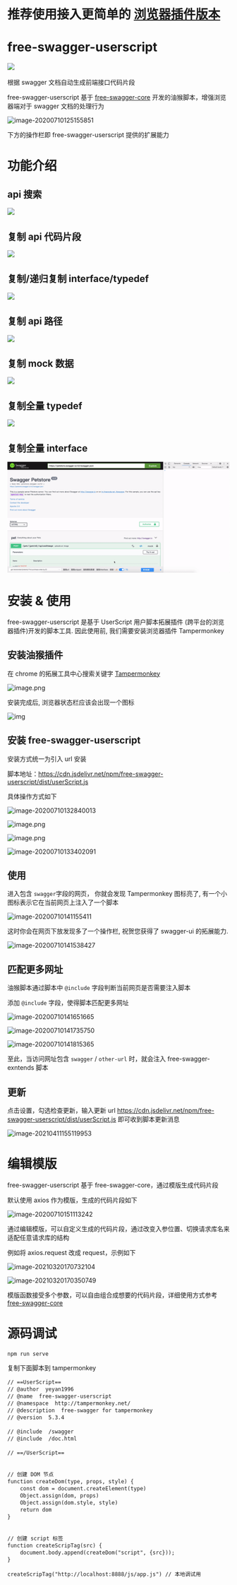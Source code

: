 # **推荐使用接入更简单的 [浏览器插件版本](https://github.com/yeyan1996/free-swagger/blob/master/packages/extension/README.md)**

# free-swagger-userscript

![](https://img.shields.io/npm/v/free-swagger-userscript)

根据 swagger 文档自动生成前端接口代码片段

free-swagger-userscript 基于 [free-swagger-core](https://www.npmjs.com/package/free-swagger-core) 开发的油猴脚本，增强浏览器端对于 swagger 文档的处理行为

![image-20200710125155851](https://tva1.sinaimg.cn/large/007S8ZIlgy1ggls8qwputj312o0qcgpb.jpg)

下方的操作栏即 free-swagger-userscript 提供的扩展能力

# 功能介绍

##  api 搜索

![](./docs/api搜索.gif)

## 复制 api 代码片段

![](./docs/复制代码片段.gif)

## 复制/递归复制 interface/typedef

![](./docs/复制interface.gif)

## 复制 api 路径	

![](./docs/复制api路径.gif)

## 复制 mock 数据

![](./docs/生成mock数据.gif)

## 复制全量 typedef

![](./docs/生成jsDoc.gif)

## 复制全量 interface 

![](./docs/生成interface.gif)



# 安装 & 使用

free-swagger-userscript 是基于 UserScript 用户脚本拓展插件 (跨平台的浏览器插件)开发的脚本工具. 因此使用前, 我们需要安装浏览器插件 Tampermonkey

## 安装油猴插件

在 chrome 的拓展工具中心搜索关键字 [Tampermonkey](https://chrome.google.com/webstore/detail/tampermonkey/dhdgffkkebhmkfjojejmpbldmpobfkfo)

![image.png](https://p-vcloud.byteimg.com/tos-cn-i-em5hxbkur4/1248c584810d48f3905b09d4f03e7938~tplv-em5hxbkur4-noop.image?width=1200&height=837)

安装完成后, 浏览器状态栏应该会出现一个图标

![img](https://p-vcloud.byteimg.com/tos-cn-i-em5hxbkur4/53e63d9427964256a201939a4dac5fc6~tplv-em5hxbkur4-noop.image?width=552&height=166)

## 安装 free-swagger-userscript

安装方式统一为引入 url 安装

脚本地址：https://cdn.jsdelivr.net/npm/free-swagger-userscript/dist/userScript.js

具体操作方式如下

![image-20200710132840013](https://tva1.sinaimg.cn/large/007S8ZIlgy1ggltayiltnj30ba0ae0ts.jpg)

![image.png](https://p-vcloud.byteimg.com/tos-cn-i-em5hxbkur4/8e68e32cb4054b33a7094c07b334173d~tplv-em5hxbkur4-noop.image?width=1200&height=363)

![image.png](https://p-vcloud.byteimg.com/tos-cn-i-em5hxbkur4/a3826721ed344fd4881a4808a4d0b89a~tplv-em5hxbkur4-noop.image?width=1200&height=441)

![image-20200710133402091](https://tva1.sinaimg.cn/large/007S8ZIlgy1ggltgig1u1j30zh0lcq6d.jpg)

## 使用

进入包含 `swagger`字段的网页， 你就会发现 Tampermonkey 图标亮了, 有一个小图标表示它在当前网页上注入了一个脚本

![image-20200710141155411](https://tva1.sinaimg.cn/large/007S8ZIlgy1gglujxghr0j31cg00yaa8.jpg)

这时你会在网页下放发现多了一个操作栏, 祝贺您获得了 swagger-ui 的拓展能力.

![image-20200710141538427](https://tva1.sinaimg.cn/large/007S8ZIlgy1gglunsmdorj313a0qi777.jpg)

## 匹配更多网址

油猴脚本通过脚本中 `@include` 字段判断当前网页是否需要注入脚本

添加 `@include` 字段，使得脚本匹配更多网址

![image-20200710141651665](https://tva1.sinaimg.cn/large/007S8ZIlgy1gglup2ejo9j308s0b7jsc.jpg)

![image-20200710141735750](https://tva1.sinaimg.cn/large/007S8ZIlgy1ggluptxa11j30r20hkn0a.jpg)

![image-20200710141815365](https://tva1.sinaimg.cn/large/007S8ZIlgy1ggluqiqt14j30py0ip0vu.jpg)

至此，当访问网址包含 `swagger` / `other-url` 时，就会注入 free-swagger-exntends 脚本

## 更新

点击设置，勾选检查更新，输入更新 url https://cdn.jsdelivr.net/npm/free-swagger-userscript/dist/userScript.js 即可收到脚本更新消息

![image-20210411155119953](https://tva1.sinaimg.cn/large/008eGmZEgy1gpfuu772bcj30ry0agmy6.jpg)

# 编辑模版

free-swagger-userscript 基于 free-swagger-core，通过模版生成代码片段

默认使用 axios 作为模版，生成的代码片段如下

![image-20200710151113242](https://tva1.sinaimg.cn/large/007S8ZIlgy1gglw9mu3i8j30c603r3ys.jpg)

通过编辑模版，可以自定义生成的代码片段，通过改变入参位置、切换请求库名来适配任意请求库的结构

例如将 axios.request 改成 request，示例如下

![image-20210320170732104](https://tva1.sinaimg.cn/large/008eGmZEly1goqhen1j98j32jk0cgdin.jpg)

![image-20210320170350749](https://tva1.sinaimg.cn/large/008eGmZEly1goqhasp1hsj31a30u0q9u.jpg)

模版函数接受多个参数，可以自由组合成想要的代码片段，详细使用方式参考 [free-swagger-core](https://www.npmjs.com/package/free-swagger-core)

# 源码调试

```shell
npm run serve
```

复制下面脚本到 tampermonkey
```shell
// ==UserScript==
// @author  yeyan1996
// @name  free-swagger-userscript
// @namespace  http://tampermonkey.net/
// @description  free-swagger for tampermonkey
// @version  5.3.4

// @include  /swagger
// @include  /doc.html

// ==/UserScript==


// 创建 DOM 节点
function createDom(type, props, style) {
    const dom = document.createElement(type)
    Object.assign(dom, props)
    Object.assign(dom.style, style)
    return dom
}


// 创建 script 标签
function createScripTag(src) {
    document.body.append(createDom("script", {src}));
}

createScripTag("http://localhost:8888/js/app.js") // 本地调试用
```
